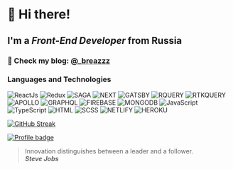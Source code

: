 # 👋 Hi there!
## I'm a *Front-End Developer* from Russia
### 🔗 Check my blog: [@_breazzz](https://www.instagram.com/_breazzz/)

### Languages and Technologies 
![ReactJs](https://img.shields.io/badge/-ReactJs-090909?style=for-the-badge&logo=React)
![Redux](https://img.shields.io/badge/-Redux-090909?style=for-the-badge&logo=Redux)
![SAGA](https://img.shields.io/badge/-SAGA-090909?style=for-the-badge&logo=reduxsaga)
![NEXT](https://img.shields.io/badge/-NEXT-090909?style=for-the-badge&logo=vercel)
![GATSBY](https://img.shields.io/badge/-GATSBY-090909?style=for-the-badge&logo=gatsby)
![RQUERY](https://img.shields.io/badge/-RQUERY-090909?style=for-the-badge&logo=reactquery)
![RTKQUERY](https://img.shields.io/badge/-RTKQUERY-090909?style=for-the-badge&logo=rtkq)
![APOLLO](https://img.shields.io/badge/-APOLLO-090909?style=for-the-badge&logo=apollographql)
![GRAPHQL](https://img.shields.io/badge/-GRAPHQL-090909?style=for-the-badge&logo=graphql)
![FIREBASE](https://img.shields.io/badge/-FIREBASE-090909?style=for-the-badge&logo=firebase)
![MONGODB](https://img.shields.io/badge/-MONGODB-090909?style=for-the-badge&logo=mongodb)
![JavaScript](https://img.shields.io/badge/-JavaScript-090909?style=for-the-badge&logo=JavaScript)
![TypeScript](https://img.shields.io/badge/-TypeScript-090909?style=for-the-badge&logo=TypeScript)
![HTML](https://img.shields.io/badge/-HTML-090909?style=for-the-badge&logo=html5)
![SCSS](https://img.shields.io/badge/-SCSS-090909?style=for-the-badge&logo=sass)
![NETLIFY](https://img.shields.io/badge/-NETLIFY-090909?style=for-the-badge&logo=netlify)
![HEROKU](https://img.shields.io/badge/-HEROKU-090909?style=for-the-badge&logo=heroku)

[![GitHub Streak](http://github-readme-streak-stats.herokuapp.com?user=breazzz&theme=dark&hide_border=true)](https://git.io/streak-stats)  

[![Profile badge](https://www.codewars.com/users/Breazzz/badges/small)](https://www.codewars.com/users/Breazzz)

> Innovation distinguishes between a leader and a follower. <br/>
> ***Steve Jobs***

<!--
**Breazzz/Breazzz** is a ✨ _special_ ✨ repository because its `README.md` (this file) appears on your GitHub profile.

Here are some ideas to get you started:

- 🔭 I’m currently working on ...
- 🌱 I’m currently learning ...
- 👯 I’m looking to collaborate on ...
- 🤔 I’m looking for help with ...
- 💬 Ask me about ...
- 📫 How to reach me: ...
- 😄 Pronouns: ...
- ⚡ Fun fact: ...
-->
